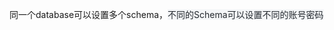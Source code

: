 同一个database可以设置多个schema，<font style="color:rgb(36, 41, 47);background-color:rgb(244, 246, 248);">不同的Schema可以设置不同的账号密码</font>

